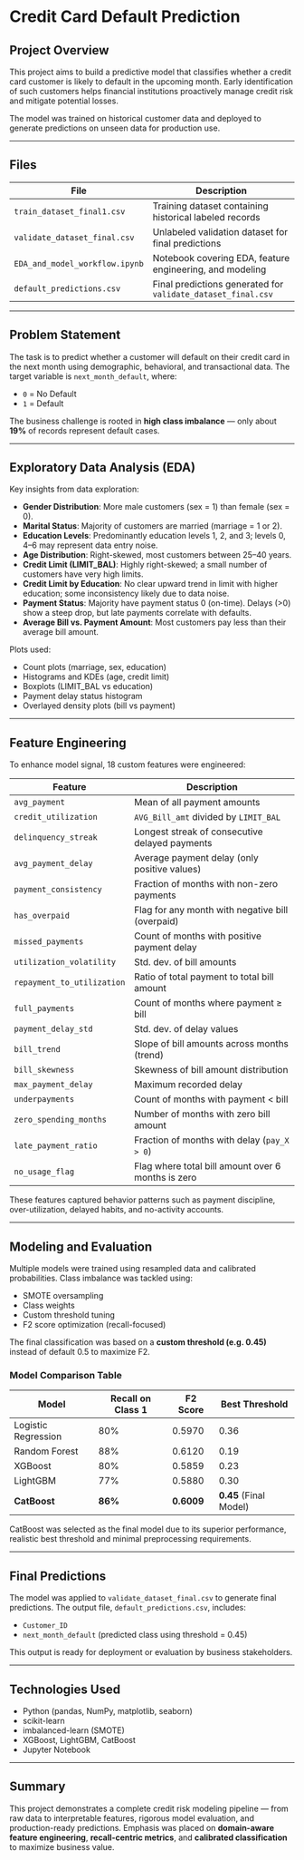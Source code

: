 # Credit Card Default Prediction

## Project Overview

This project aims to build a predictive model that classifies whether a credit card customer is likely to default in the upcoming month. Early identification of such customers helps financial institutions proactively manage credit risk and mitigate potential losses.

The model was trained on historical customer data and deployed to generate predictions on unseen data for production use.

---

## Files

| File                  | Description                                         |
|-----------------------|-----------------------------------------------------|
| `train_dataset_final1.csv`   | Training dataset containing historical labeled records |
| `validate_dataset_final.csv`| Unlabeled validation dataset for final predictions |
| `EDA_and_model_workflow.ipynb` | Notebook covering EDA, feature engineering, and modeling |
| `default_predictions.csv`     | Final predictions generated for `validate_dataset_final.csv` |

---

## Problem Statement

The task is to predict whether a customer will default on their credit card in the next month using demographic, behavioral, and transactional data. The target variable is `next_month_default`, where:

- `0` = No Default  
- `1` = Default

The business challenge is rooted in **high class imbalance** — only about **19%** of records represent default cases.

---

## Exploratory Data Analysis (EDA)

Key insights from data exploration:

- **Gender Distribution**: More male customers (sex = 1) than female (sex = 0).
- **Marital Status**: Majority of customers are married (marriage = 1 or 2).
- **Education Levels**: Predominantly education levels 1, 2, and 3; levels 0, 4–6 may represent data entry noise.
- **Age Distribution**: Right-skewed, most customers between 25–40 years.
- **Credit Limit (LIMIT_BAL)**: Highly right-skewed; a small number of customers have very high limits.
- **Credit Limit by Education**: No clear upward trend in limit with higher education; some inconsistency likely due to data noise.
- **Payment Status**: Majority have payment status 0 (on-time). Delays (>0) show a steep drop, but late payments correlate with defaults.
- **Average Bill vs. Payment Amount**: Most customers pay less than their average bill amount.

Plots used:
- Count plots (marriage, sex, education)
- Histograms and KDEs (age, credit limit)
- Boxplots (LIMIT_BAL vs education)
- Payment delay status histogram
- Overlayed density plots (bill vs payment)

---

## Feature Engineering

To enhance model signal, 18 custom features were engineered:

| Feature                     | Description |
|-----------------------------|-------------|
| `avg_payment`               | Mean of all payment amounts |
| `credit_utilization`        | `AVG_Bill_amt` divided by `LIMIT_BAL` |
| `delinquency_streak`        | Longest streak of consecutive delayed payments |
| `avg_payment_delay`         | Average payment delay (only positive values) |
| `payment_consistency`       | Fraction of months with non-zero payments |
| `has_overpaid`              | Flag for any month with negative bill (overpaid) |
| `missed_payments`           | Count of months with positive payment delay |
| `utilization_volatility`    | Std. dev. of bill amounts |
| `repayment_to_utilization` | Ratio of total payment to total bill amount |
| `full_payments`             | Count of months where payment ≥ bill |
| `payment_delay_std`         | Std. dev. of delay values |
| `bill_trend`                | Slope of bill amounts across months (trend) |
| `bill_skewness`             | Skewness of bill amount distribution |
| `max_payment_delay`         | Maximum recorded delay |
| `underpayments`             | Count of months with payment < bill |
| `zero_spending_months`      | Number of months with zero bill amount |
| `late_payment_ratio`        | Fraction of months with delay (`pay_X > 0`) |
| `no_usage_flag`             | Flag where total bill amount over 6 months is zero |

These features captured behavior patterns such as payment discipline, over-utilization, delayed habits, and no-activity accounts.

---

## Modeling and Evaluation

Multiple models were trained using resampled data and calibrated probabilities. Class imbalance was tackled using:

- SMOTE oversampling
- Class weights
- Custom threshold tuning
- F2 score optimization (recall-focused)

The final classification was based on a **custom threshold (e.g. 0.45)** instead of default 0.5 to maximize F2.

### Model Comparison Table

| Model               | Recall on Class 1 | F2 Score | Best Threshold |
|---------------------|------------------|----------|----------------|
| Logistic Regression | 80%            | 0.5970  | 0.36           |
| Random Forest       | 88%            | 0.6120  | 0.19           |
| XGBoost             | 80%            | 0.5859  | 0.23           |
| LightGBM            | 77%            | 0.5880  | 0.30           |
| **CatBoost**        | **86%**        | **0.6009** | **0.45** (Final Model) |

CatBoost was selected as the final model due to its superior performance, realistic best threshold and minimal preprocessing requirements.

---

## Final Predictions

The model was applied to `validate_dataset_final.csv` to generate final predictions. The output file, `default_predictions.csv`, includes:

- `Customer_ID`
- `next_month_default` (predicted class using threshold = 0.45)

This output is ready for deployment or evaluation by business stakeholders.

---

## Technologies Used

- Python (pandas, NumPy, matplotlib, seaborn)
- scikit-learn
- imbalanced-learn (SMOTE)
- XGBoost, LightGBM, CatBoost
- Jupyter Notebook

---

## Summary

This project demonstrates a complete credit risk modeling pipeline — from raw data to interpretable features, rigorous model evaluation, and production-ready predictions. Emphasis was placed on **domain-aware feature engineering**, **recall-centric metrics**, and **calibrated classification** to maximize business value.

